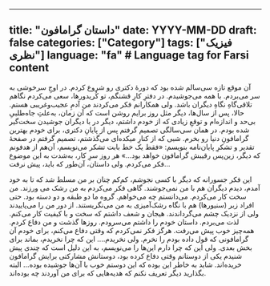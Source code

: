 
---
title: "داستان گرامافون"
date: YYYY-MM-DD
draft: false
categories: ["Category"]
tags: ["فیزیک نظری"]
language: "fa"  # Language tag for Farsi content
---
آن موقع تازه سی‌سالم شده بود که دورهٔ دکتری رو شروع کردم. در اوجِ سرخوشی به سر می‌بردم. با همه می‌جوشیدم. در دفترِ کارِ قشنگم، تو کُریدورها، سعی می‌کردم نگاهم تلاقی‌گاهِ نگاهِ دیگران باشد.
ولی همکارانم فکر می‌کردند من آدمِ عجیب‌وغریبی هستم.
حالا، پس از سال‌ها، دیگر مثل روز برایم روشن است که آن زمان، به‌علتِ جاه‌طلبیِ بی‌حد و اندازه‌ام و توقعِ زیادی که از خودم داشتم، دیگر در با دیگران جوشیدن سخت‌گیر شده بودم.
در همان سی‌سالگی تصمیم گرفتم پس از پایانِ دکتری، برای خودم بهترین گرامافونِ دنیا رو بخرم.
شبی که از کنارِ میکده‌ای می‌گذشتم، تصمیم گرفتم در صفحهٔ تقدیر و تشکرِ پایان‌نامه بنویسم:
«فقط یک خط بابت تشکر می‌نویسم، آن‌هم از هدفونم که دیگر، زین‌پس رقیبش گرامافون خواهد بود...»
هر روز سرِ کار، به‌شدت به این موضوع فکر می‌کردم.
ولی داستان، آن‌طور که باید، پیش نرفت...

این فکر جسورانه که دیگر با کسی نجوشم، کم‌کم چنان بر من مسلط شد که تا به خود آمدم، دیدم دیگران هم با من نمی‌جوشند. گاهی فکر می‌کردم به من رشک می ورزند. من سخت کار می‌کردم. می‌دانستم چه می‌خواهم. گروه ما دو طبقه و دو دسته بود. حتی افراد زبر (سنیورها) هم با نگاه رشک‌آمیزی به من می‌نگریستند. از دور من را می‌پاییدند ولی از نزدیک چشم می‌گرداندند. هیجان و شعف داشتم که سخت و با کیفیت کار می‌کنم. لذت می‌بردم. داستان خودم را داشتم می‌سرودم. روزها گذشت و من دفاع کردم. همه‌چیز خوب پیش می‌رفت. هرگز فکر نمی‌کردم که وقتی دفاع می‌کنم، برای خودم آن گرامافونی که قول داده بودم را نخرم. ولی نخریدم.... این که چرا نخریدم، بماند برای بخش بعدی. ولی این که چرا دارم این‌ها را می‌نویسم، به این دلیل است که چندی پیش شنیدم یکی از دوستانم وقتی دفاع کرده بود، دوستانش مشارکتی برایش گرامافون خریده‌اند. شاید به خاطر این بوده که این دوستم خوب با آن‌ها جوشیده بوده... البته بگذارید دیگر تعریف نکنم که هدیه‌هایی که برای من آوردند چه بوده‌اند.

